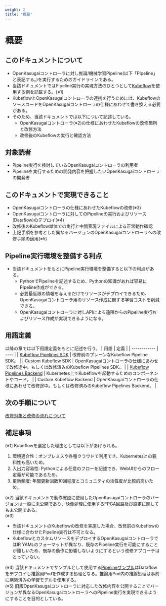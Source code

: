 ```yaml
---
weight: 2
title: "概要"
---
```

# 概要
## このドキュメントについて
* OpenKasugaiコントローラに対し推論/機械学習Pipeline(以下「Pipeline」と表記する。)を実行するためのガイドラインである。
* 当該ドキュメントではPipeline実行の実現方法のひとつとして[Kubeflow](https://www.kubeflow.org/)を使用する例を記載する。(※1)
* KubeflowとOpenKasugaiコントローラの連携を行うためには、KubeflowのソースコードをOpenKasugaiコントローラの仕様にあわせて書き換える必要がある。
* そのため、当該ドキュメントでは以下について記述している。
  * OpenKasugaiコントローラ(※2)の仕様にあわせたKubeflowの改修箇所と改修方法
  * 改修後のKubeflowの実行と確認方法

## 対象読者
* Pipeline実行を検討しているOpenKasugaiコントローラの利用者
* Pipelineを実行するための開発内容を把握したいOpenKasugaiコントローラの開発者

## このドキュメントで実現できること
* OpenKasugaiコントローラの仕様にあわせたKubeflowの改修(※3)
* OpenKasugaiコントローラに対してのPipelineの実行およびリソース(Dataflow)のデプロイ(※4)
* 改修後のKubeflow単体での実行と中間表現ファイルによる正常動作確認
* 上記手順を参考とした異なるバージョンのOpenKasugaiコントローラへの改修手順の適用(※5)

## Pipeline実行環境を整備する利点
* 当該ドキュメントをもとにPipeline実行環境を整備すると以下の利点がある。
  * PythonでPipelineを記述するため、Pythonの知識があれば容易にPipeline作成ができる。
  * 必要最低限の情報を与えるだけでリソースがデプロイできるため、OpenKasugaiコントローラ用のリソース作成に関する学習コストを削減できる。
  * OpenKasugaiコントローラに対しAPIによる遠隔からのPipeline実行およびリソース作成が実現できるようになる。

## 用語定義
以降の章では以下用語定義をもとに記述を行う。
| 用語         | 定義 | 
| ------------ | ---- | 
| [Kubeflow Pipelines SDK](https://www.kubeflow.org/docs/components/pipelines/)      | 改修前のプレーンなKubeflow Pipeline SDK。 | 
| Custom Kubeflow SDK      | OpenKasugaiコントローラの仕様にあわせて改修途中。もしくは改修済みのKubeflow Pipelines SDK。 | 
| [Kubeflow Pipelines Backend](https://github.com/kubeflow/pipelines/tree/sdk-2.4.0/backend) | Kubernetes上でKubeflowを起動するためのコンポーネントやコード。 | 
| Custom Kubeflow Backend | OpenKasugaiコントローラの仕様にあわせて改修途中。もしくは改修済みのKubeflow Pipelines Backend。 | 

## 次の手順について
[改修対象と改修の流れについて](../about-the-target-of-modifications-and-the-flow-of-modifications)

## 補足事項
(※1) Kubeflowを選定した理由としては以下があげられる。
1. 環境適合性：オンプレミスや各種クラウドで利用でき、Kubernetesとの親和性も高いため。
2. 入出力容易性: Pythonによる任意のフローを記述でき、WebUIからのフロー定義が可能であるため。
3. 更新頻度: 年間更新回数10回程度とコミュニティの活性度が比較的高いため。

(※2) 当該ドキュメントで動作確認に使用したOpenKasugaiコントローラのバージョンは一般に未公開であり、映像処理に使用するFPGA回路及び設定に関しても未公開である。   
(※3) 
* 当該ドキュメントのKubeflowの改修を実施した場合、改修前のKubeflowの仕様に合わせたPipeline実行は不可となる。
* KubeflowとカスタムリソースをデプロイするOpenKasugaiコントローラではIR YAMLのフォーマットが異なり、既存のPipeline実行を可能にすることが難しいため、既存の動作に影響しないようにするという改修アプローチはとっていない。 

(※4) 当該ドキュメントでサンプルとして使用する[Pipelineサンプル](../pipeline-sample)はDataflowをデプロイし推論用Podを作成する処理となる。推論用Pod内の推論処理は事前に構築済みの学習モデルを使用する。  
(※5) 旧版OpenKasugaiコントローラに対応した改修内容を公開することでバージョンが異なるOpenKasugaiコントローラへのPipeline実行を実現できるようにすることを目的としている。